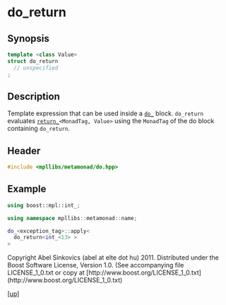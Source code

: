 # do_return

## Synopsis

```cpp
template <class Value>
struct do_return
  // unspecified
;
```

## Description

Template expression that can be used inside a [`do_`](do_.html) block.
`do_return` evaluates [`return_`](return_.html)`<MonadTag, Value>` using the
`MonadTag` of the do block containing `do_return`.

## Header

```cpp
#include <mpllibs/metamonad/do.hpp>
```

## Example

```cpp
using boost::mpl::int_;

using namespace mpllibs::metamonad::name;

do_<exception_tag>::apply<
  do_return<int_<13> >
>
```

<p class="copyright">
Copyright Abel Sinkovics (abel at elte dot hu) 2011.
Distributed under the Boost Software License, Version 1.0.
(See accompanying file LICENSE_1_0.txt or copy at
[http://www.boost.org/LICENSE_1_0.txt](http://www.boost.org/LICENSE_1_0.txt)
</p>

[[up]](reference.html)



